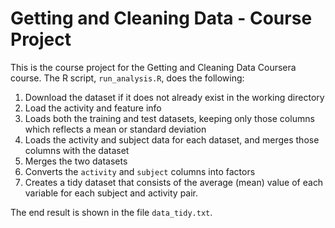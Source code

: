 # Getting and Cleaning Data - Course Project

This is the course project for the Getting and Cleaning Data Coursera course.
The R script, `run_analysis.R`, does the following:

1. Download the dataset if it does not already exist in the working directory
2. Load the activity and feature info
3. Loads both the training and test datasets, keeping only those columns which reflects a mean or standard deviation
4. Loads the activity and subject data for each dataset, and merges those columns with the dataset
5. Merges the two datasets
6. Converts the `activity` and `subject` columns into factors
7. Creates a tidy dataset that consists of the average (mean) value of each variable for each subject and activity pair.

The end result is shown in the file `data_tidy.txt`.
